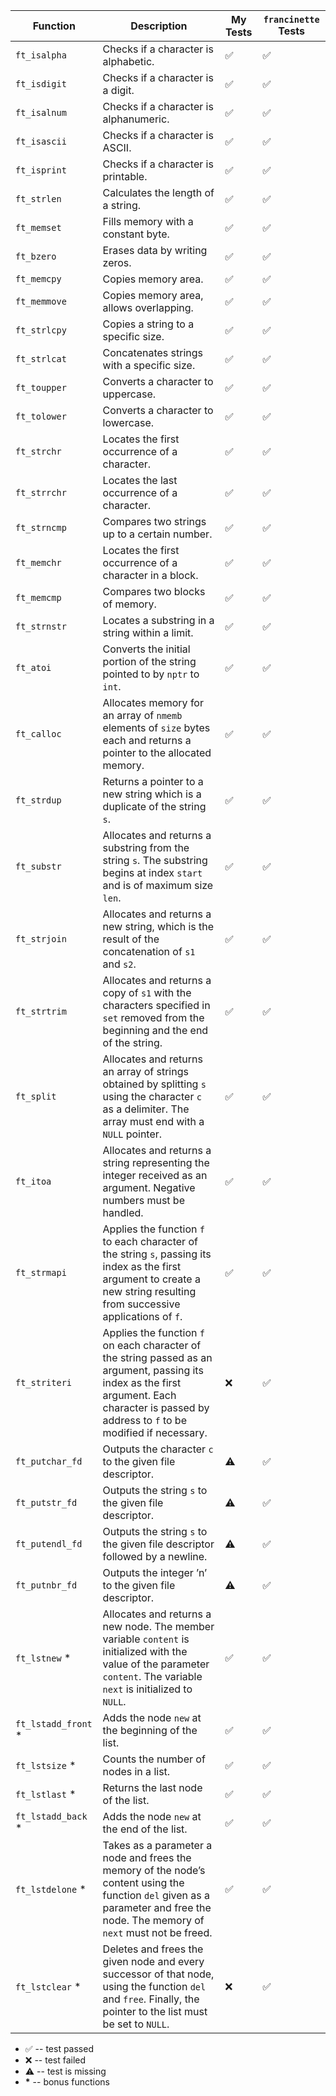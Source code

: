 | Function      | Description                                                | My Tests | `francinette` Tests |
|---------------|------------------------------------------------------------|----------|---------------------|
| `ft_isalpha`  | Checks if a character is alphabetic.                       | ✅       | ✅                  |
| `ft_isdigit`  | Checks if a character is a digit.                          | ✅       | ✅                  |
| `ft_isalnum`  | Checks if a character is alphanumeric.                     | ✅       | ✅                  |
| `ft_isascii`  | Checks if a character is ASCII.                            | ✅       | ✅                  |
| `ft_isprint`  | Checks if a character is printable.                        | ✅       | ✅                  |
| `ft_strlen`   | Calculates the length of a string.                         | ✅       | ✅                  |
| `ft_memset`   | Fills memory with a constant byte.                         | ✅       | ✅                  |
| `ft_bzero`    | Erases data by writing zeros.                              | ✅       | ✅                  |
| `ft_memcpy`   | Copies memory area.                                        | ✅       | ✅                  |
| `ft_memmove`  | Copies memory area, allows overlapping.                    | ✅       | ✅                  |
| `ft_strlcpy`  | Copies a string to a specific size.                        | ✅       | ✅                  |
| `ft_strlcat`  | Concatenates strings with a specific size.                 | ✅       | ✅                  |
| `ft_toupper`  | Converts a character to uppercase.                         | ✅       | ✅                  |
| `ft_tolower`  | Converts a character to lowercase.                         | ✅       | ✅                  |
| `ft_strchr`   | Locates the first occurrence of a character.               | ✅       | ✅                  |
| `ft_strrchr`  | Locates the last occurrence of a character.                | ✅       | ✅                  |
| `ft_strncmp`  | Compares two strings up to a certain number.               | ✅       | ✅                  |
| `ft_memchr`   | Locates the first occurrence of a character in a block.    | ✅       | ✅                  |
| `ft_memcmp`   | Compares two blocks of memory.                             | ✅       | ✅                  |
| `ft_strnstr`  | Locates a substring in a string within a limit.            | ✅       | ✅                  |
| `ft_atoi`     | Converts the initial portion of the string pointed to by `nptr` to `int`. | ✅ | ✅ |
| `ft_calloc`   | Allocates memory for an array of `nmemb` elements of `size` bytes each and returns a pointer to the allocated memory. | ✅ | ✅ |
| `ft_strdup`   | Returns a pointer to a new string which is a duplicate of the string `s`. | ✅ | ✅       |
| `ft_substr`   | Allocates and returns a substring from the string `s`. The substring begins at index `start` and is of maximum size `len`. | ✅ | ✅ |
| `ft_strjoin`  | Allocates and returns a new string, which is the result of the concatenation of `s1` and `s2`. | ✅ | ✅ |
| `ft_strtrim`  | Allocates and returns a copy of `s1` with the characters specified in `set` removed from the beginning and the end of the string. | ✅ | ✅ |
| `ft_split`    | Allocates and returns an array of strings obtained by splitting `s` using the character `c` as a delimiter. The array must end with a `NULL` pointer. | ✅ | ✅ |
| `ft_itoa`     | Allocates and returns a string representing the integer received as an argument. Negative numbers must be handled. | ✅ | ✅ |
| `ft_strmapi`  | Applies the function `f` to each character of the string `s`, passing its index as the first argument to create a new string resulting from successive applications of `f`. | ✅ | ✅ |
| `ft_striteri` | Applies the function `f` on each character of the string passed as an argument, passing its index as the first argument. Each character is passed by address to `f` to be modified if necessary. | ❌ | ✅ |
| `ft_putchar_fd`| Outputs the character `c` to the given file descriptor. | ⚠️ | ✅ |
| `ft_putstr_fd`| Outputs the string `s` to the given file descriptor. | ⚠️ | ✅ |
| `ft_putendl_fd`| Outputs the string `s` to the given file descriptor followed by a newline. | ⚠️ | ✅ |
| `ft_putnbr_fd`| Outputs the integer ’n’ to the given file descriptor. | ⚠️ | ✅ |
| `ft_lstnew` \*| Allocates and returns a new node. The member variable `content` is initialized with the value of the parameter `content`. The variable `next` is initialized to `NULL`. | ✅ | ✅ |
| `ft_lstadd_front` \*| Adds the node `new` at the beginning of the list. | ✅ | ✅ |
| `ft_lstsize` \*| Counts the number of nodes in a list. | ✅ | ✅ |
| `ft_lstlast` \*| Returns the last node of the list. | ✅ | ✅ |
| `ft_lstadd_back` \*| Adds the node `new` at the end of the list. | ✅ | ✅ |
| `ft_lstdelone` \*| Takes as a parameter a node and frees the memory of the node’s content using the function `del` given as a parameter and free the node. The memory of `next` must not be freed. | ✅ | ✅ |
| `ft_lstclear` \*| Deletes and frees the given node and every successor of that node, using the function `del` and `free`. Finally, the pointer to the list must be set to `NULL`. | ❌ | ✅ |

- ✅ -- test passed
- ❌ -- test failed
- ⚠️ -- test is missing
- **\*** -- bonus functions

